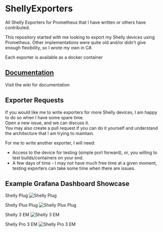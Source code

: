 # ShellyExporters
All Shelly Exporters for Prometheus that I have written or others have contributed.

This repository started with me looking to export my Shelly devices using Prometheus. Other implementations were quite old and/or didn't give enough flexibility, so I wrote my own in C#.

Each exporter is available as a docker container

## [Documentation](https://github.com/lukassoo/ShellyExporters/wiki)

Visit the wiki for documentation

## Exporter Requests

If you would like me to write exporters for more Shelly devices, I am happy to do so when I have some spare time.  
Open a new issue, and we can discuss it.  
You may also create a pull request if you can do it yourself and understand the architecture that I am trying to maintain.

For me to write another exporter, I will need:
- Access to the device for testing (simple port forward), or, you willing to test builds/containers on your end.
- A few days of time - I may not have much free time at a given moment, testing exporters can take some time when there are issues.

## Example Grafana Dashboard Showcase

Shelly Plug
![Shelly Plug](https://github.com/lukassoo/ShellyExporters/wiki/images/shellyPlugDashboard.png)

Shelly Plus Plug
![Shelly Plus Plug](https://github.com/lukassoo/ShellyExporters/wiki/images/shellyPlusPlugDashboard.png)

Shelly 3 EM
![Shelly 3 EM](https://raw.githubusercontent.com/wiki/lukassoo/ShellyExporters/images/shelly3EmDashboard.png)

Shelly Pro 3 EM
![Shelly Pro 3 EM](https://github.com/lukassoo/ShellyExporters/wiki/images/shellyPro3EmDashboard.png)
